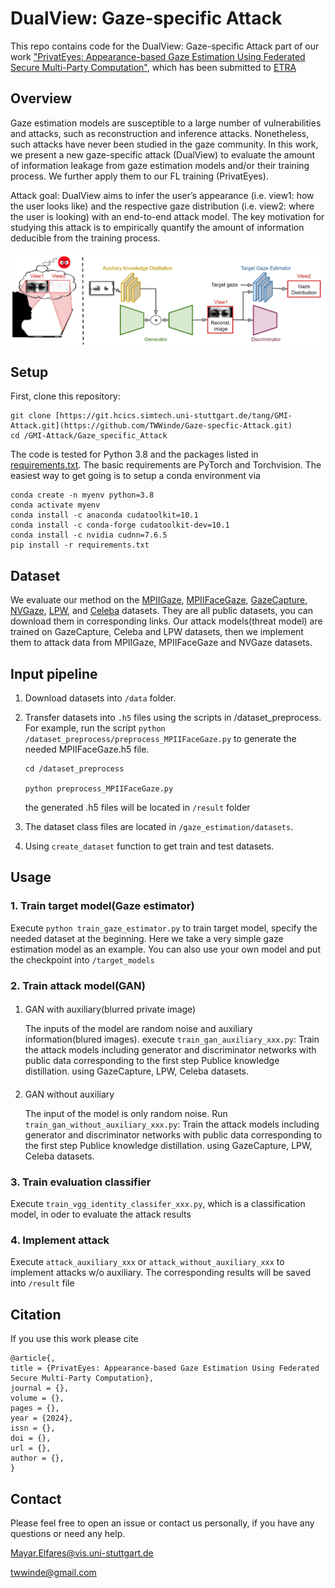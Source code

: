 # DualView: Gaze-specific Attack
This repo contains code for the  DualView: Gaze-specific Attack part of our work ["PrivatEyes: Appearance-based Gaze Estimation Using Federated Secure
Multi-Party Computation"](https://github.com/TWWinde/Gaze-specfic-Attack/blob/main/etra24a-sub1031-i5.pdf), which has been submitted to [ETRA](https://etra.acm.org/index.html)



## Overview
Gaze estimation models are susceptible to a large number of vulnerabilities and attacks, such as
reconstruction and inference attacks. Nonetheless, such attacks have never been studied in the gaze community. In
this work, we present a new gaze-specific attack (DualView) to evaluate the amount of information leakage from gaze
estimation models and/or their training process. We further apply them to our FL training (PrivatEyes).

Attack goal: DualView aims to infer the user’s appearance (i.e. view1: how the user looks like) and the respective gaze
distribution (i.e. view2: where the user is looking) with an end-to-end attack model. The key motivation for studying this
attack is to empirically quantify the amount of information deducible from the training process.

![img.png](/img.png)


## Setup
First, clone this repository:
```
git clone [https://git.hcics.simtech.uni-stuttgart.de/tang/GMI-Attack.git](https://github.com/TWWinde/Gaze-specfic-Attack.git)
cd /GMI-Attack/Gaze_specific_Attack
```

The code is tested for Python 3.8 and the packages listed in [requirements.txt](oasis.yml).
The basic requirements are PyTorch and Torchvision.
The easiest way to get going is to setup a conda environment via
```
conda create -n myenv python=3.8 
conda activate myenv
conda install -c anaconda cudatoolkit=10.1
conda install -c conda-forge cudatoolkit-dev=10.1
conda install -c nvidia cudnn=7.6.5
pip install -r requirements.txt
```

## Dataset
We evaluate our method on the 
[MPIIGaze](https://www.mpi-inf.mpg.de/departments/computer-vision-and-machine-learning/research/gaze-based-human-computer-interaction/appearance-based-gaze-estimation-in-the-wild), 
[MPIIFaceGaze](https://www.perceptualui.org/research/datasets/MPIIFaceGaze/), 
[GazeCapture](https://gazecapture.csail.mit.edu), 
[NVGaze](https://sites.google.com/nvidia.com/nvgaze), 
[LPW](https://www.mpi-inf.mpg.de/departments/computer-vision-and-machine-learning/research/gaze-based-human-computer-interaction/labelled-pupils-in-the-wild-lpw), 
and [Celeba](https://mmlab.ie.cuhk.edu.hk/projects/CelebA.html) datasets. They are all public datasets, you can download them in corresponding links. 
Our attack models(threat model) are trained on GazeCapture, Celeba and LPW datasets, then we implement them to attack data from MPIIGaze, MPIIFaceGaze and NVGaze datasets.

## Input pipeline
1. Download datasets into `/data` folder. 
2. Transfer datasets into `.h5` files using the scripts in /dataset_preprocess. For example,
run the script `python /dataset_preprocess/preprocess_MPIIFaceGaze.py` to generate the needed MPIIFaceGaze.h5 file.

       cd /dataset_preprocess
   
       python preprocess_MPIIFaceGaze.py
    the generated .h5 files will be located in `/result` folder
3. The dataset class files are located in `/gaze_estimation/datasets`.
4. Using `create_dataset` function to get train and test datasets.
## Usage
### 1. Train target model(Gaze estimator)
 Execute `python train_gaze_estimator.py` to train target model, specify the needed dataset at the beginning. Here we take a very simple gaze estimation model as an example. You can also use your own model and put the checkpoint into `/target_models`

### 2. Train attack model(GAN)
####
1) GAN with auxiliary(blurred private image)

   The inputs of the model are random noise and auxiliary information(blured images). execute `train_gan_auxiliary_xxx.py`: Train the attack models including generator and discriminator networks with public data corresponding to the first step Publice knowledge distillation.
using GazeCapture, LPW, Celeba datasets.

####
 2) GAN without auxiliary 

    The input of the model is only random noise. Run `train_gan_without_auxiliary_xxx.py`: Train the attack models including generator and discriminator networks with public data corresponding to the first step Publice knowledge distillation.
using GazeCapture, LPW, Celeba datasets.
### 3. Train evaluation classifier
 Execute `train_vgg_identity_classifer_xxx.py`, which is a classification model, in oder to evaluate the attack results

### 4. Implement attack 
 Execute `attack_auxiliary_xxx` or `attack_without_auxiliary_xxx` to implement attacks w/o auxiliary. The corresponding results will be saved into `/result` file

## Citation
If you use this work please cite
```
@article{,
title = {PrivatEyes: Appearance-based Gaze Estimation Using Federated Secure Multi-Party Computation},
journal = {},
volume = {},
pages = {},
year = {2024},
issn = {},
doi = {},
url = {},
author = {},
}  
```

## Contact
Please feel free to open an issue or contact us personally, if you have any questions or need any help.

Mayar.Elfares@vis.uni-stuttgart.de

twwinde@gmail.com





